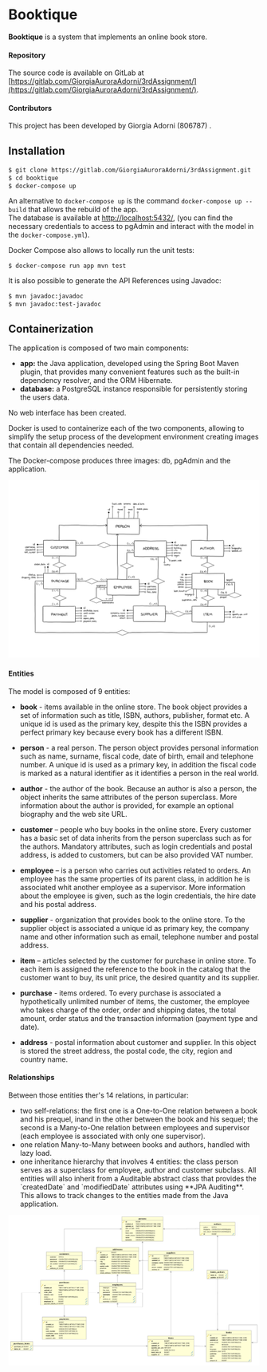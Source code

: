 # Booktique

**Booktique** is a system that implements an online book store.

#### Repository

The source code is available on GitLab at
[https://gitlab.com/GiorgiaAuroraAdorni/3rdAssignment/](https://gitlab.com/GiorgiaAuroraAdorni/3rdAssignment/).

#### Contributors

This project has been developed by Giorgia Adorni (806787) .

## Installation

```
$ git clone https://gitlab.com/GiorgiaAuroraAdorni/3rdAssignment.git
$ cd booktique
$ docker-compose up
```

An alternative to `docker-compose up` is the command `docker-compose up --build` that allows the rebuild of the app.  
The database is available at <http://localhost:5432/>, (you can find the necessary credentials to access to pgAdmin and interact with the model in the `docker-compose.yml`).

Docker Compose also allows to locally run the unit tests:

```
$ docker-compose run app mvn test
```

It is also possible to generate the API References using Javadoc:

```
$ mvn javadoc:javadoc
$ mvn javadoc:test-javadoc
```

## Containerization

The application is composed of two main components:

- **app:** the Java application, developed using the Spring Boot Maven plugin, that provides many convenient features such as the built-in dependency resolver, and the ORM Hibernate.
- **database:** a PostgreSQL instance responsible for persistently storing the users data.

No web interface has been created.

Docker is used to containerize each of the two components, allowing to simplify the setup process of the development environment creating images that contain all dependencies needed.

The Docker-compose produces three images: db, pgAdmin and the application.

![alt text](images/ER-Booktique.PNG)

#### Entities

The model is composed of 9 entities:

- **book** - items available in the online store. The book object provides a set of information such as title, ISBN, authors, publisher, format etc. A unique id is used as the primary key, despite this the ISBN provides a perfect primary key because every book has a different ISBN.

- **person** - a real person. The person object provides personal information such as name, surname, fiscal code, date of birth, email and telephone number. A unique id is used as a primary key, in addition the fiscal code is marked as a natural identifier as it identifies a person in the real world.

  <!-- If a **person** object is deleted, -->

- **author** - the author of the book. Because an author is also a person, the object inherits the same attributes of the person superclass. More information about the author is provided, for example an optional biography and the web site URL.

- **customer** – people who buy  books in the online store. Every customer has a basic set of data inherits from the person superclass such as for the authors. Mandatory attributes, such as login credentials and postal address, is added to customers, but can be also provided VAT number.

- **employee** – is a person who carries out activities related to orders. An employee has the same properties of its parent class, in addition he is associated whit another employee as a supervisor. More information about the employee is given, such as the login credentials, the hire date and his postal address.

- **supplier** - organization that provides book to the online store. To the supplier object is associated a unique id as primary key, the company name and other information such as email, telephone number and postal address.

- **item** – articles selected by the customer for purchase in online store. To each item is assigned the reference to the book in the catalog that the customer want to buy, its unit price, the desired quantity and its supplier.

- **purchase** - items ordered. To every purchase is associated a hypothetically unlimited number of items, the customer, the employee who takes charge of the order, order and shipping dates, the total amount,  order status and the transaction information (payment type and date).

- **address** - postal information about customer and supplier. In this object is stored the street address, the postal code, the city, region and country name.

#### Relationships

Between those entities ther's 14 relations, in particular:

- two self-relations: the first one is a One-to-One relation between a book and his prequel, inand in the other between the book and his sequel; the second is a Many-to-One relation between employees and supervisor (each employee is associated with only one supervisor).
- one relation Many-to-Many between books and authors, handled with lazy load. <!-- (spiegare dell'altra tabella generata)-->
- one inheritance hierarchy that involves 4 entities:  the class person serves as a superclass for employee, author and customer subclass.  
  <!-- modified --> All entities will also inherit from a Auditable abstract class that provides the `createdDate` and `modifiedDate` attributes using **JPA Auditing**. This allows to track changes to the entities made from the Java application.

![alt text](images/BooktiqueDbVisualizer.png)

<!--rigenerare l'immagine -->



